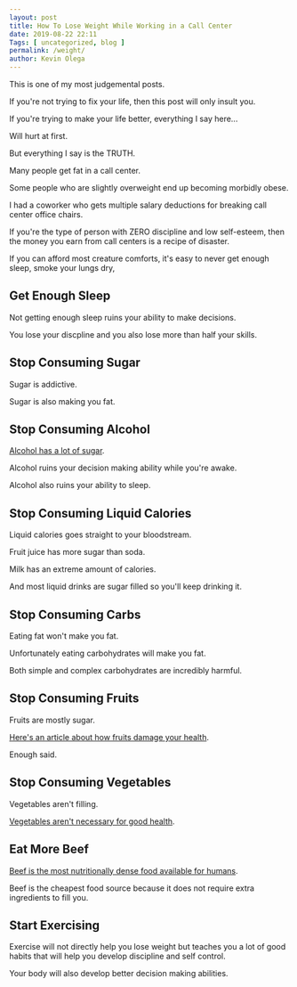 ```yaml
--- 
layout: post 
title: How To Lose Weight While Working in a Call Center
date: 2019-08-22 22:11
Tags: [ uncategorized, blog ]
permalink: /weight/ 
author: Kevin Olega 
--- 
```

This is one of my most judgemental posts.

If you're not trying to fix your life, then this post will only insult you.

If you're trying to make your life better, everything I say here...

Will hurt at first.

But everything I say is the TRUTH.

Many people get fat in a call center.

Some people who are slightly overweight end up becoming morbidly obese.

I had a coworker who gets multiple salary deductions for breaking call center office chairs.

If you're the type of person with ZERO discipline and low self-esteem, then the money you earn from call centers is a recipe of disaster.

If you can afford most creature comforts, it's easy to never get enough sleep, smoke your lungs dry, 

## Get Enough Sleep

Not getting enough sleep ruins your ability to make decisions.

You lose your discpline and you also lose more than half your skills.

## Stop Consuming Sugar

Sugar is addictive.

Sugar is also making you fat.

## Stop Consuming Alcohol

[Alcohol has a lot of sugar](https://www.healthline.com/nutrition/alcohol-and-low-carb-diet#empty-calories). 

Alcohol ruins your decision making ability while you're awake.

Alcohol also ruins your ability to sleep.

## Stop Consuming Liquid Calories

Liquid calories goes straight to your bloodstream.

Fruit juice has more sugar than soda.

Milk has an extreme amount of calories.

And most liquid drinks are sugar filled so you'll keep drinking it.

## Stop Consuming Carbs

Eating fat won't make you fat.

Unfortunately eating carbohydrates will make you fat.

Both simple and complex carbohydrates are incredibly harmful.

## Stop Consuming Fruits

Fruits are mostly sugar.

[Here's an article about how fruits damage your health](https://universityhealthnews.com/daily/high-sugar-content-fruit-damaging-health-waistline/).

Enough said.

## Stop Consuming Vegetables

Vegetables aren't filling.

[Vegetables aren't necessary for good health](http://highsteaks.com/do-you-need-veggies-to-be-healthy-a-response-to-marks-daily-apple-caveat-vegor/).

## Eat More Beef

[Beef is the most nutritionally dense food available for humans](https://justmeat.co/).

Beef is the cheapest food source because it does not require extra ingredients to fill you.

## Start Exercising

Exercise will not directly help you lose weight but teaches you a lot of good habits that will help you develop discipline and self control.

Your body will also develop better decision making abilities. 